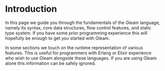 # Introduction

In this page we guide you through the fundamentals of the Gleam language, namely its
syntax, core data structures, flow control features, and static type system.
If you have some prior programming experience this will hopefully be enough
to get you started with Gleam.

In some sections we touch on the runtime representation of various features.
This is useful for programmers with Erlang or Elixir experience who wish to
use Gleam alongside these languages. If you are using Gleam alone this
information can be safely ignored.
